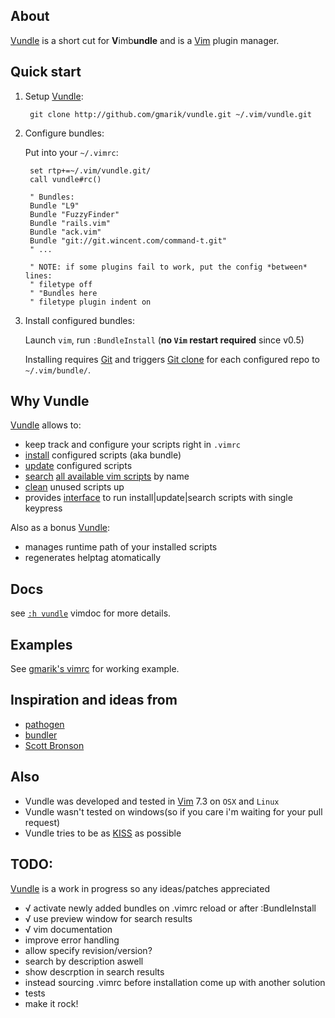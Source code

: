 ## About

[Vundle] is a short cut for **V**imb**undle** and is a [Vim] plugin manager.

## Quick start

1. Setup [Vundle]:

        git clone http://github.com/gmarik/vundle.git ~/.vim/vundle.git

2. Configure bundles:

   Put into your `~/.vimrc`:

        set rtp+=~/.vim/vundle.git/ 
        call vundle#rc()

        " Bundles:
        Bundle "L9"
        Bundle "FuzzyFinder"
        Bundle "rails.vim"
        Bundle "ack.vim"
        Bundle "git://git.wincent.com/command-t.git"
        " ...

        " NOTE: if some plugins fail to work, put the config *between* lines:
        " filetype off
        " "Bundles here
        " filetype plugin indent on 

3. Install configured bundles:

   Launch `vim`, run `:BundleInstall` (**no `Vim` restart required** since v0.5)

   Installing requires [Git] and triggers [Git clone](http://gitref.org/creating/#clone) for each configured repo to `~/.vim/bundle/`.

## Why Vundle

[Vundle] allows to:

- keep track and configure your scripts right in `.vimrc`
- [install] configured scripts (aka bundle) 
- [update] configured scripts
- [search] [all available vim scripts] by name
- [clean] unused scripts up
- provides [interface] to run install|update|search scripts with single keypress

Also as a bonus [Vundle]:

- manages runtime path of your installed scripts
- regenerates helptag atomatically


## Docs

see [`:h vundle`](vundle/blob/master/doc/vundle.txt#L1) vimdoc for more details.

## Examples

   See [gmarik's vimrc](https://github.com/gmarik/vimfiles/blob/1f4f26d42f54443f1158e0009746a56b9a28b053/vimrc#L136) for working example.

## Inspiration and ideas from

* [pathogen]
* [bundler]
* [Scott Bronson](http://github.com/bronson)

## Also

* Vundle was developed and tested in [Vim] 7.3 on `OSX` and `Linux`
* Vundle wasn't tested on windows(so if you care i'm waiting for your pull request)
* Vundle tries to be as [KISS](http://en.wikipedia.org/wiki/KISS_principle) as possible

## TODO:
[Vundle] is a work in progress so any ideas/patches appreciated

* √ activate newly added bundles on .vimrc reload or after :BundleInstall
* √ use preview window for search results
* √ vim documentation
* improve error handling
* allow specify revision/version?
* search by description aswell
* show descrption in search results
* instead sourcing .vimrc before installation come up with another solution
* tests
* make it rock!

[Vundle]:http://github.com/gmarik/vundle
[Pathogen]:http://github.com/tpope/vim-pathogen/
[Bundler]:http://github.com/wycats/bundler/
[Vim]:http://vim.org
[Git]:http://git-scm.com
[all available vim scripts]:http://vim-scripts.org/vim/scripts.html

[install]:https://github.com/gmarik/vundle/blob/master/doc/vundle.txt#L96
[update]:https://github.com/gmarik/vundle/blob/master/doc/vundle.txt#L115
[search]:https://github.com/gmarik/vundle/blob/master/doc/vundle.txt#L122
[clean]:https://github.com/gmarik/vundle/blob/master/doc/vundle.txt#L142
[interface]:https://github.com/gmarik/vundle/blob/master/doc/vundle.txt#L155
